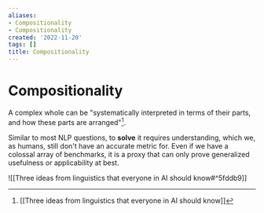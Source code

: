```yaml
---
aliases:
- Compositionality
- Compositionality
created: '2022-11-20'
tags: []
title: Compositionality
---
```


# Compositionality

A complex whole can be "systematically interpreted in terms of their parts, and how these parts are arranged"[^1].

Similar to most NLP questions, to **solve** it requires understanding, which we, as humans, still don't have an accurate metric for. Even if we have a colossal array of benchmarks, it is a proxy that can only prove generalized usefulness or applicability at best.

![[Three ideas from linguistics that everyone in AI should know#^5fddb9]]

[^1]: [[Three ideas from linguistics that everyone in AI should know]]
